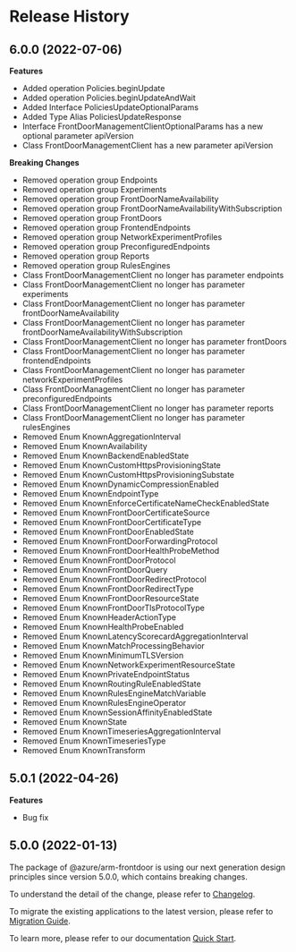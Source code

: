 # Release History
    
## 6.0.0 (2022-07-06)
    
**Features**

  - Added operation Policies.beginUpdate
  - Added operation Policies.beginUpdateAndWait
  - Added Interface PoliciesUpdateOptionalParams
  - Added Type Alias PoliciesUpdateResponse
  - Interface FrontDoorManagementClientOptionalParams has a new optional parameter apiVersion
  - Class FrontDoorManagementClient has a new parameter apiVersion

**Breaking Changes**

  - Removed operation group Endpoints
  - Removed operation group Experiments
  - Removed operation group FrontDoorNameAvailability
  - Removed operation group FrontDoorNameAvailabilityWithSubscription
  - Removed operation group FrontDoors
  - Removed operation group FrontendEndpoints
  - Removed operation group NetworkExperimentProfiles
  - Removed operation group PreconfiguredEndpoints
  - Removed operation group Reports
  - Removed operation group RulesEngines
  - Class FrontDoorManagementClient no longer has parameter endpoints
  - Class FrontDoorManagementClient no longer has parameter experiments
  - Class FrontDoorManagementClient no longer has parameter frontDoorNameAvailability
  - Class FrontDoorManagementClient no longer has parameter frontDoorNameAvailabilityWithSubscription
  - Class FrontDoorManagementClient no longer has parameter frontDoors
  - Class FrontDoorManagementClient no longer has parameter frontendEndpoints
  - Class FrontDoorManagementClient no longer has parameter networkExperimentProfiles
  - Class FrontDoorManagementClient no longer has parameter preconfiguredEndpoints
  - Class FrontDoorManagementClient no longer has parameter reports
  - Class FrontDoorManagementClient no longer has parameter rulesEngines
  - Removed Enum KnownAggregationInterval
  - Removed Enum KnownAvailability
  - Removed Enum KnownBackendEnabledState
  - Removed Enum KnownCustomHttpsProvisioningState
  - Removed Enum KnownCustomHttpsProvisioningSubstate
  - Removed Enum KnownDynamicCompressionEnabled
  - Removed Enum KnownEndpointType
  - Removed Enum KnownEnforceCertificateNameCheckEnabledState
  - Removed Enum KnownFrontDoorCertificateSource
  - Removed Enum KnownFrontDoorCertificateType
  - Removed Enum KnownFrontDoorEnabledState
  - Removed Enum KnownFrontDoorForwardingProtocol
  - Removed Enum KnownFrontDoorHealthProbeMethod
  - Removed Enum KnownFrontDoorProtocol
  - Removed Enum KnownFrontDoorQuery
  - Removed Enum KnownFrontDoorRedirectProtocol
  - Removed Enum KnownFrontDoorRedirectType
  - Removed Enum KnownFrontDoorResourceState
  - Removed Enum KnownFrontDoorTlsProtocolType
  - Removed Enum KnownHeaderActionType
  - Removed Enum KnownHealthProbeEnabled
  - Removed Enum KnownLatencyScorecardAggregationInterval
  - Removed Enum KnownMatchProcessingBehavior
  - Removed Enum KnownMinimumTLSVersion
  - Removed Enum KnownNetworkExperimentResourceState
  - Removed Enum KnownPrivateEndpointStatus
  - Removed Enum KnownRoutingRuleEnabledState
  - Removed Enum KnownRulesEngineMatchVariable
  - Removed Enum KnownRulesEngineOperator
  - Removed Enum KnownSessionAffinityEnabledState
  - Removed Enum KnownState
  - Removed Enum KnownTimeseriesAggregationInterval
  - Removed Enum KnownTimeseriesType
  - Removed Enum KnownTransform
    
## 5.0.1 (2022-04-26)

**Features**

  - Bug fix

## 5.0.0 (2022-01-13)

The package of @azure/arm-frontdoor is using our next generation design principles since version 5.0.0, which contains breaking changes.

To understand the detail of the change, please refer to [Changelog](https://aka.ms/js-track2-changelog).

To migrate the existing applications to the latest version, please refer to [Migration Guide](https://aka.ms/js-track2-migration-guide).

To learn more, please refer to our documentation [Quick Start](https://aka.ms/js-track2-quickstart).
